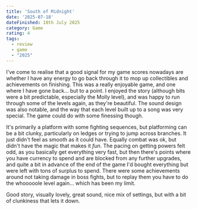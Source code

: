 ```yaml
---
title: 'South of Midnight'
date: '2025-07-18'
dateFinished: 18th July 2025
category: Game
rating: 4
tags:
  - review
  - game
  - "2025"
---
```


I've come to realise that a good signal for my game scores nowadays are whether I have any energy to go back through it to mop up collectibles and achievements on finishing. This was a really enjoyable game, and one where I have gone back... but to a point. I enjoyed the story (although bits were a bit predictable, especially the Molly level), and was happy to run through some of the levels again, as they're beautiful. The sound design was also notable, and the way that each level built up to a song was very special. The game could do with some finessing though.

It's primarily a platform with some fighting sequences, but platforming can be a bit clunky, particularly on ledges or trying to jump across branches. It just didn't feel as smooth as it could have. Equally combat was ok, but didn't have the magic that makes it _fun_. The pacing on getting powers felt odd, as you basically get everything very fast, but then there's points where you have currency to spend and are blocked from any further upgrades, and quite a bit in advance of the end of the game I'd bought everything but were left with tons of surplus to spend. There were some achievements around not taking damage in boss fights, but to replay them you have to do the whooooole level again... which has been my limit.

Good story, visually lovely, great sound, nice mix of settings, but with a bit of clunkiness that lets it down.